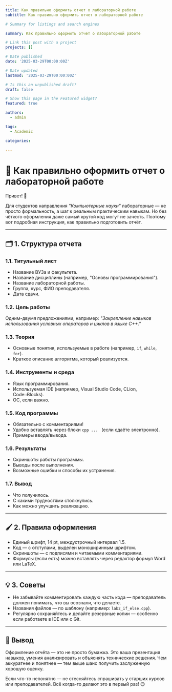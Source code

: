 ```yaml
---
title: Как правильно оформить отчет о лабораторной работе
subtitle: Как правильно оформить отчет о лабораторной работе

# Summary for listings and search engines

summary: Как правильно оформить отчет о лабораторной работе

# Link this post with a project
projects: []

# Date published
date: '2025-03-29T00:00:00Z'

# Date updated
lastmod: '2025-03-29T00:00:00Z'

# Is this an unpublished draft?
draft: false

# Show this page in the Featured widget?
featured: true

authors:
  - admin

tags:
  - Academic

categories:
  
---
```


# 📘 Как правильно оформить отчет о лабораторной работе

Привет! 👋

Для студентов направления *"Компьютерные науки"* лабораторные — не просто формальность, а шаг к реальным практическим навыкам. Но без чёткого оформления даже самый крутой код могут не зачесть. Поэтому вот подробная инструкция, как правильно подготовить отчёт.

---

## 🗂️ 1. Структура отчета

### 1.1. Титульный лист
- Название ВУЗа и факультета.
- Название дисциплины (например, "Основы программирования").
- Название лабораторной работы.
- Группа, курс, ФИО преподавателя.
- Дата сдачи.

### 1.2. Цель работы
Одним-двумя предложениями, например:
*"Закрепление навыков использования условных операторов и циклов в языке C++."*

### 1.3. Теория
- Основные понятия, используемые в работе (например, `if`, `while`, `for`).
- Краткое описание алгоритма, который реализуется.

### 1.4. Инструменты и среда
- Язык программирования.
- Используемая IDE (например, Visual Studio Code, CLion, Code::Blocks).
- ОС, если важно.

### 1.5. Код программы
- Обязательно с комментариями!
- Удобно вставлять через блоки ```cpp ... ``` (если сдаёте электронно).
- Примеры ввода/вывода.

### 1.6. Результаты
- Скриншоты работы программы.
- Выводы после выполнения.
- Возможные ошибки и способы их устранения.

### 1.7. Вывод
- Что получилось.
- С какими трудностями столкнулись.
- Как можно улучшить реализацию.

---

## 🖌️ 2. Правила оформления

- Единый шрифт, 14 pt, междустрочный интервал 1.5.
- Код — с отступами, выделен моноширинным шрифтом.
- Скриншоты — с подписями и читаемыми комментариями.
- Формулы (если есть) можно вставлять через редактор формул Word или LaTeX.

---

## 💡 3. Советы

- Не забывайте комментировать каждую часть кода — преподаватель должен понимать, что вы осознали, что делаете.
- Названия файлов — по шаблону (например: `lab2_if_else.cpp`).
- Регулярно сохраняйтесь и делайте резервные копии — особенно если работаете в IDE или с Git.

---

## 📌 Вывод

Оформление отчёта — это не просто бумажка. Это ваша презентация навыков, умения анализировать и объяснять технические решения. Чем аккуратнее и понятнее — тем выше шанс получить заслуженную хорошую оценку.

Если что-то непонятно — не стесняйтесь спрашивать у старших курсов или преподавателей. Всё когда-то делают это в первый раз! 😉

